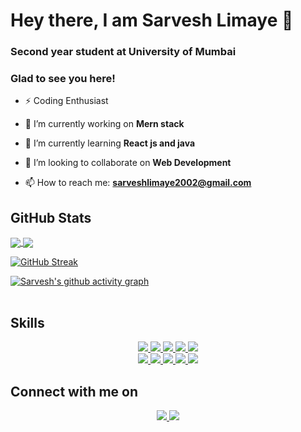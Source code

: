 # Hey there, I am Sarvesh Limaye 👋

### Second year student at University of Mumbai
### Glad to see you here!
  
- ⚡ Coding Enthusiast

- 🔭 I’m currently working on **Mern stack**

- 🌱 I’m currently learning **React js and java**

- 👯 I’m looking to collaborate on **Web Development**

- 📫 How to reach me: **sarveshlimaye2002@gmail.com**

## GitHub Stats

<table>
<tr>
<a href="https://github.com/SarveshLimaye/github-readme-stats">
  <img align="center" src="https://github-readme-stats.vercel.app/api?username=SarveshLimaye&show_icons=true&theme=radical" />
</a>
  </tr>  

<tr>
<a href="https://github.com/SarveshLimaye/github-readme-stats">
  <img align="center" src="https://github-readme-stats.vercel.app/api/top-langs?username=SarveshLimaye&theme=radical" />
</a>
  
  


  [![GitHub Streak](https://github-readme-streak-stats.herokuapp.com/?user=SarveshLimaye)](https://git.io/streak-stats)
  
  
  
  [![Sarvesh's github activity graph](https://activity-graph.herokuapp.com/graph?username=SarveshLimaye&theme=react-dark)](https://github.com/SarveshLimaye/github-readme-activity-graph)


  </tr>
</table>

## Skills

<p align="center">

<a href="">
<img src="https://img.shields.io/badge/HTML5-E34F26?style=for-the-badge&logo=html5&logoColor=white"></img>
</a>


<a href="">
<img src="https://img.shields.io/badge/CSS3-1572B6?style=for-the-badge&logo=css3&logoColor=white"></img>
</a>


<a href="">
<img src="https://img.shields.io/badge/JavaScript-323330?style=for-the-badge&logo=javascript&logoColor=F7DF1E"></img>
</a>


<a href="">
<img src="https://img.shields.io/badge/Python-3776AB?style=for-the-badge&logo=python&logoColor=white"></img>
</a>


<a href="">
<img src="https://img.shields.io/badge/Java-ED8B00?style=for-the-badge&logo=java&logoColor=white"></img>
</a>

</br>

<a href="">
<img src="https://img.shields.io/badge/Node.js-43853D?style=for-the-badge&logo=node-dot-js&logoColor=white"></img>
</a>


<a href="">
<img src="https://img.shields.io/badge/MongoDB-4EA94B?style=for-the-badge&logo=mongodb&logoColor=white"></img>
</a>


<a href="">
<img src="https://img.shields.io/badge/Google_Cloud-4285F4?style=for-the-badge&logo=google-cloud&logoColor=white"></img>
</a>

<a href="">
<img src="https://img.shields.io/badge/Git-F05032?style=for-the-badge&logo=git&logoColor=white"></img>
</a>

<a href="">
<img src="https://img.shields.io/badge/Postman-FF6C37?style=for-the-badge&logo=Postman&logoColor=white"></img>
</a>
</p>

## Connect with me on
<p align="center">

<a href="https://www.instagram.com/sarvesh0507/">
  <img align="centre" src="https://img.shields.io/badge/Instagram-E4405F?style=for-the-badge&logo=instagram&logoColor=white"></img>
</a>

<a href="https://www.linkedin.com/in/sarvesh-limaye-7a922620b">
<img align="centre" src="https://img.shields.io/badge/LinkedIn-0077B5?style=for-the-badge&logo=linkedin&logoColor=white"></img>

</p>
